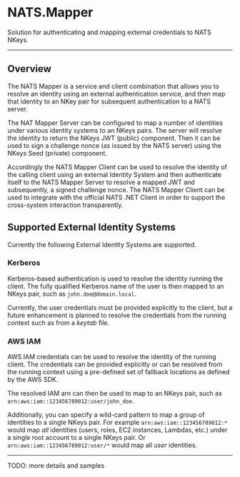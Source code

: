 
# NATS.Mapper

Solution for authenticating and mapping external credentials to NATS NKeys.

-----

## Overview

The NATS Mapper is a service and client combination that allows you to resolve an identity
using an external authentication service, and then map that identity to an NKey pair for
subsequent authentication to a NATS server.

The NAT Mapper Server can be configured to map a number of identities under various identity
systems to an NKeys pairs.  The server will resolve the identity to return the NKeys JWT
(public) component.  Then it can be used to sign a challenge nonce (as issued by the
NATS server) using the NKeys Seed (private) component.

Accordingly the NATS Mapper Client can be used to resolve the identity of the calling
client using an external Identity System and then authenticate itself to the NATS Mapper
Server to resolve a mapped JWT and subsequently, a signed challenge nonce.
The NATS Mapper Client can be used to integrate with the official NATS .NET Client in
order to support the cross-system interaction transparently.

## Supported External Identity Systems

Currently the following External Identity Systems are supported.

### Kerberos

Kerberos-based authentication is used to resolve the identity running the client.
The fully qualified Kerberos name of the user is then mapped to an NKeys pair, such
as `john.doe@domain.local`.

Currently, the user credentials must be provided explicitly to the client, but a
future enhancement is planned to resolve the credentials from the running context
such as from a _keytab_ file.

### AWS IAM 

AWS IAM credentials can be used to resolve the identity of the running client.  The
credentials can be provided explicitly or can be resolved from the running context
using a pre-defined set of fallback locations as defined by the AWS SDK.

The resolved IAM arn can then be used to map to an NKeys pair, such as
`arn:aws:iam::123456789012:user/john_doe`.

Additionally, you can specify a wild-card pattern to map a group of identities
to a single NKeys pair.  For example `arn:aws:iam::123456789012:*` would map _all_
identities (users, roles, EC2 instances, Lambdas, etc.) under a single root account
to a single NKeys pair. Or `arn:aws:iam::123456789012:user/*` would map all
_user_ identities.

-----

TODO: more details and samples
